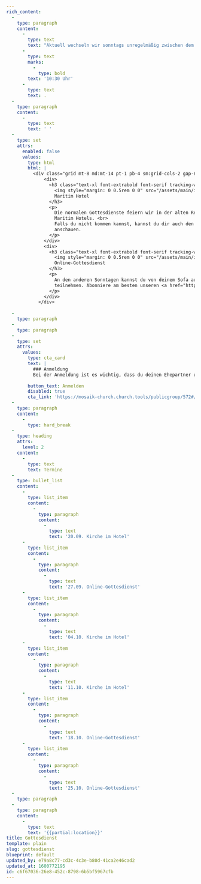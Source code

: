 ```yaml
---
rich_content:
  -
    type: paragraph
    content:
      -
        type: text
        text: "Aktuell wechseln wir sonntags unregelmäßig zwischen dem Maritim Hotel und einem Online-Gottesdienst. Los geht's jeweils um\_"
      -
        type: text
        marks:
          -
            type: bold
        text: '10:30 Uhr'
      -
        type: text
        text: .
  -
    type: paragraph
    content:
      -
        type: text
        text: ' '
  -
    type: set
    attrs:
      enabled: false
      values:
        type: html
        html: |
          <div class="grid mt-8 md:mt-14 pt-1 pb-4 sm:grid-cols-2 gap-6 sm:gap-12 md:-mx-12">
              <div>
                <h3 class="text-xl font-extrabold font-serif tracking-wide inline-flex items-center">
                  <img style="margin: 0 0.5rem 0 0" src="/assets/main/images/maritim-logo.svg" alt="Maritim Hotels Logo">
                  Maritim Hotel
                </h3>
                <p>
                  Die normalen Gottesdienste feiern wir in der alten Reithalle des
                  Maritim Hotels. <br>
                  Falls du nicht kommen kannst, kannst du dir auch den Livestream auf <a href="https://instagram.com/mosaik_church" class="text-indigo-600">Instagram</a>
                  anschauen.
                </p>
              </div>
              <div>
                <h3 class="text-xl font-extrabold font-serif tracking-wide inline-flex items-center">
                  <img style="margin: 0 0.5rem 0 0" src="/assets/main/images/youtube-logo.svg" alt="Youtube Logo">
                  Online-Gottesdienst
                </h3>
                <p>
                  An den anderen Sonntagen kannst du von deinem Sofa aus am Gottesdienst
                  teilnehmen. Abonniere am besten unseren <a href="https://www.youtube.com/channel/UCUQI6VwkU8NYR-VfpLKmXDw?sub_confirmation=1" class="text-red-600">Youtube-Channel</a>.
                </p>
              </div>
            </div>
          
  -
    type: paragraph
  -
    type: paragraph
  -
    type: set
    attrs:
      values:
        type: cta_card
        text: |
          ### Anmeldung
          Bei der Anmeldung ist es wichtig, dass du deinen Ehepartner und Kinder angibst, beziehungsweise ihr euch als WG einzeln anmeldet und in das Kommentarfeld schreibt, zu welcher WG ihr gehört. Dann wissen wir, wer zusammensitzen kann.
          
        button_text: Anmelden
        disabled: true
        cta_link: 'https://mosaik-church.church.tools/publicgroup/572#/'
  -
    type: paragraph
    content:
      -
        type: hard_break
  -
    type: heading
    attrs:
      level: 2
    content:
      -
        type: text
        text: Termine
  -
    type: bullet_list
    content:
      -
        type: list_item
        content:
          -
            type: paragraph
            content:
              -
                type: text
                text: '20.09. Kirche im Hotel'
      -
        type: list_item
        content:
          -
            type: paragraph
            content:
              -
                type: text
                text: '27.09. Online-Gottesdienst'
      -
        type: list_item
        content:
          -
            type: paragraph
            content:
              -
                type: text
                text: '04.10. Kirche im Hotel'
      -
        type: list_item
        content:
          -
            type: paragraph
            content:
              -
                type: text
                text: '11.10. Kirche im Hotel'
      -
        type: list_item
        content:
          -
            type: paragraph
            content:
              -
                type: text
                text: '18.10. Online-Gottesdienst'
      -
        type: list_item
        content:
          -
            type: paragraph
            content:
              -
                type: text
                text: '25.10. Online-Gottesdienst'
  -
    type: paragraph
  -
    type: paragraph
    content:
      -
        type: text
        text: '{{partial:location}}'
title: Gottesdienst
template: plain
slug: gottesdienst
blueprint: default
updated_by: e79a8c77-cd3c-4c3e-b80d-41ca2e46cad2
updated_at: 1600772195
id: c6f67036-26e8-452c-8798-6b5bf5967cfb
---
```

